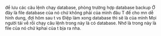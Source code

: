để lưu các câu lệnh chạy database, phòng trường hợp database backup
Ở đây là file database của nó chứ không phải của mình đâu
T để cho mn dễ hình dung, đợi hôm sau t vs Điệp làm xong database thì 
sẽ là của mình
Mọi người tải về rồi chạy câu lệnh trong này là có database.
Nhớ là trong này là file của nó chứ kphai của t bịa ra nha.
